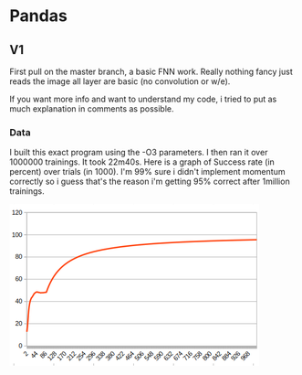 # Pandas

## V1

First pull on the master branch, a basic FNN work. Really nothing fancy just reads the image all layer are basic (no convolution or w/e).

If you want more info and want to understand my code, i tried to put as much explanation in comments as possible.

### Data

I built this exact program using the -O3 parameters. I then ran it over 1000000 trainings. It took 22m40s. Here is a graph of Success rate (in percent) over trials (in 1000). I'm 99% sure i didn't implement momentum correctly so i guess that's the reason i'm getting 95% correct after 1million trainings.

![data](.images/image1.png)
